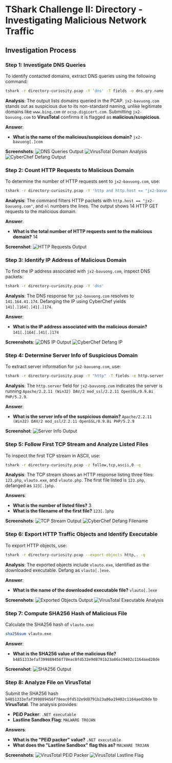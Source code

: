 # TShark Challenge II: Directory - Investigating Malicious Network Traffic

## Investigation Process

### Step 1: Investigate DNS Queries

To identify contacted domains, extract DNS queries using the following command:

```bash
tshark -r directory-curiosity.pcap -Y 'dns' -T fields -e dns.qry.name
```


**Analysis**: The output lists domains queried in the PCAP. `jx2-bavuong.com` stands out as suspicious due to its non-standard naming, unlike legitimate domains like `www.bing.com` or `ocsp.digicert.com`. Submitting `jx2-bavuong.com` to **VirusTotal** confirms it is flagged as **malicious/suspicious**.

**Answer**: 
- **What is the name of the malicious/suspicious domain?** `jx2-bavuong[.]com`

**Screenshots**:
![DNS Queries Output](./screenshots/dns_queries.png)
![VirusTotal Domain Analysis](./screenshots/vt_domain_analysis.png)
![CyberChef Defang Output](./screenshots/cyberchef_defang_domain.png)

### Step 2: Count HTTP Requests to Malicious Domain

To determine the number of HTTP requests sent to `jx2-bavuong.com`, use:

```bash
tshark -r directory-curiosity.pcap -Y 'http and http.host == "jx2-bavuong.com"' | nl
```



**Analysis**: The command filters HTTP packets with `http.host == "jx2-bavuong.com"`, and `nl` numbers the lines. The output shows 14 HTTP GET requests to the malicious domain.

**Answer**: 
- **What is the total number of HTTP requests sent to the malicious domain?** 14

**Screenshot**:
![HTTP Requests Output](./screenshots/http_requests.png)

### Step 3: Identify IP Address of Malicious Domain

To find the IP address associated with `jx2-bavuong.com`, inspect DNS packets:

```bash
tshark -r directory-curiosity.pcap -Y 'dns'
```

**Analysis**: The DNS response for `jx2-bavuong.com` resolves to `141.164.41.174`. Defanging the IP using CyberChef yields `141[.]164[.]41[.]174`.

**Answer**: 
- **What is the IP address associated with the malicious domain?** `141[.]164[.]41[.]174`

**Screenshots**:
![DNS IP Output](./screenshots/dns_ip.png)
![CyberChef Defang IP](./screenshots/cyberchef_defang_ip.png)

### Step 4: Determine Server Info of Suspicious Domain

To extract server information for `jx2-bavuong.com`, use:

```bash
tshark -r directory-curiosity.pcap -Y "http" -T fields -e http.server -e http.host | awk NF
```

**Analysis**: The `http.server` field for `jx2-bavuong.com` indicates the server is running `Apache/2.2.11 (Win32) DAV/2 mod_ssl/2.2.11 OpenSSL/0.9.8i PHP/5.2.9`.

**Answer**: 
- **What is the server info of the suspicious domain?** `Apache/2.2.11 (Win32) DAV/2 mod_ssl/2.2.11 OpenSSL/0.9.8i PHP/5.2.9`

**Screenshot**:
![Server Info Output](./screenshots/server_info.png)

### Step 5: Follow First TCP Stream and Analyze Listed Files

To inspect the first TCP stream in ASCII, use:

```bash
tshark -r directory-curiosity.pcap -z follow,tcp,ascii,0 -q
```

**Analysis**: The TCP stream shows an HTTP response listing three files: `123.php`, `vlauto.exe`, and `vlauto.php`. The first file listed is `123.php`, defanged as `123[.]php`.

**Answers**:
- **What is the number of listed files?** 3
- **What is the filename of the first file?** `123[.]php`

**Screenshots**:
![TCP Stream Output](./screenshots/tcp_stream.png)
![CyberChef Defang Filename](./screenshots/cyberchef_defang_filename.png)

### Step 6: Export HTTP Traffic Objects and Identify Executable

To export HTTP objects, use:

```bash
tshark -r directory-curiosity.pcap --export-objects http,. -q
```


**Analysis**: The exported objects include `vlauto.exe`, identified as the downloaded executable. Defang as `vlauto[.]exe`.

**Answer**: 
- **What is the name of the downloaded executable file?** `vlauto[.]exe`

**Screenshots**:
![Exported Objects Output](./screenshots/exported_objects.png)
![VirusTotal Executable Analysis](./screenshots/vt_exe_analysis.png)

### Step 7: Compute SHA256 Hash of Malicious File

Calculate the SHA256 hash of `vlauto.exe`:

```bash
sha256sum vlauto.exe
```

**Answer**: 
- **What is the SHA256 value of the malicious file?** `b4851333efaf399889456f78eac0fd532e9d8791b23a86a19402c1164aed20de`

**Screenshot**:
![SHA256 Output](./screenshots/sha256_output.png)

### Step 8: Analyze File on VirusTotal

Submit the SHA256 hash `b4851333efaf399889456f78eac0fd532e9d8791b23a86a19402c1164aed20de` to **VirusTotal**. The analysis provides:

- **PEiD Packer**: `.NET executable`
- **Lastline Sandbox Flag**: `MALWARE TROJAN`

**Answers**:
- **What is the "PEiD packer" value?** `.NET executable`
- **What does the "Lastline Sandbox" flag this as?** `MALWARE TROJAN`

**Screenshots**:
![VirusTotal PEiD Packer](./screenshots/vt_peid_packer.png)
![VirusTotal Lastline Flag](./screenshots/vt_lastline_flag.png)


